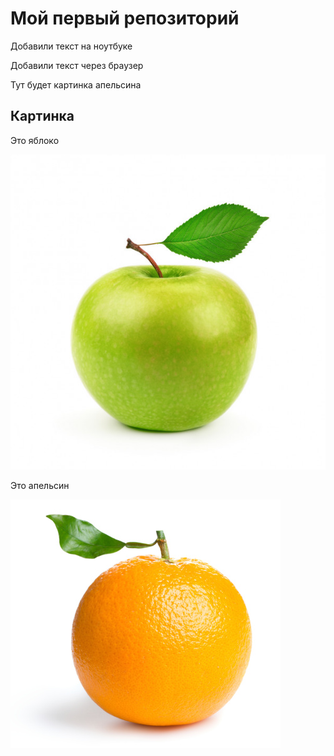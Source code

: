 # Мой первый репозиторий

Добавили текст на ноутбуке

Добавили текст через браузер


Тут будет картинка апельсина

## Картинка

Это яблоко

![Яблоко](apple.jpg)

Это апельсин

![orange](orange.jpg)
